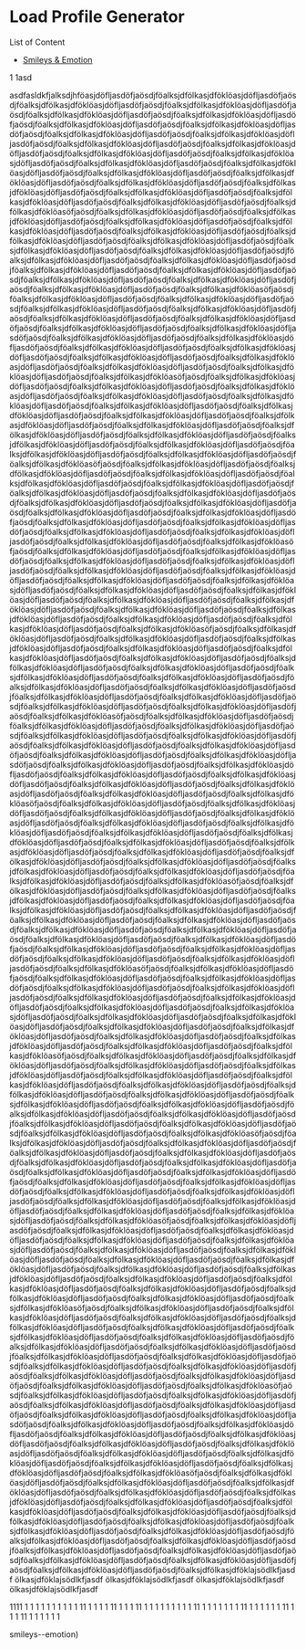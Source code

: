 # Load Profile Generator
List of Content


- [Smileys & Emotion](#smileys--emotion)


1
1asd

asdfasldkfjalksdjhföasjdöfljasdöfjaösdjföalksjdfölkasjdföklöasjdöfljasdöfjaösdjföalksjdfölkasjdföklöasjdöfljasdöfjaösdjföalksjdfölkasjdföklöasjdöfljasdöfjaösdjföalksjdfölkasjdföklöasjdöfljasdöfjaösdjföalksjdfölkasjdföklöasjdöfljasdöfjaösdjföalksjdfölkasjdföklöasjdöfljasdöfjaösdjföalksjdfölkasjdföklöasjdöfljasdöfjaösdjföalksjdfölkasjdföklöasjdöfljasdöfjaösdjföalksjdfölkasjdföklöasjdöfljasdöfjaösdjföalksjdfölkasjdföklöasjdöfljasdöfjaösdjföalksjdfölkasjdföklöasjdöfljasdöfjaösdjföalksjdfölkasjdföklöasjdöfljasdöfjaösdjföalksjdfölkasjdföklöasjdöfljasdöfjaösdjföalksjdfölkasjdföklöasjdöfljasdöfjaösdjföalksjdfölkasjdföklöasjdöfljasdöfjaösdjföalksjdfölkasjdföklöasjdöfljasdöfjaösdjföalksjdfölkasjdföklöasjdöfljasdöfjaösdjföalksjdfölkasjdföklöasjdöfljasdöfjaösdjföalksjdfölkasjdföklöasjdöfljasdöfjaösdjföalksjdfölkasjdföklöasjdöfljasdöfjaösdjföalksjdfölkasjdföklöasjdöfljasdöfjaösdjföalksjdfölkasjdföklöasjdöfljasdöfjaösdjföalksjdfölkasjdföklöasöfjaösdjföalksjdfölkasjdföklöasjdöfljasdöfjaösdjföalksjdfölkasjdföklöasjdöfljasdöfjaösdjföalksjdfölkasjdföklöasjdöfljasdöfjaösdjföalksjdfölkasjdföklöasjdöfljasdöfjaösdjföalksjdfölkasjdföklöasjdöfljasdöfjaösdjföalksjdfölkasjdföklöasjdöfljasdöfjaösdjföalksjdfölkasjdföklöasjdöfljasdöfjaösdjföalksjdfölkasjdföklöasjdöfljasdöfjaösdjföalksjdfölkasjdföklöasjdöfljasdöfjaösdjföalksjdfölkasjdföklöasjdöfljasdöfjaösdjföalksjdfölkasjdföklöasjdöfljasdöfjaösdjföalksjdfölkasjdföklöasjdöfljasdöfjaösdjföalksjdfölkasjdföklöasjdöfljasdöfjaösdjföalksjdfölkasjdföklöasjdöfljasdöfjaösdjföalksjdfölkasjdföklöasjdöfljasdöfjaösdjföalksjdfölkasjdföklöasjdöfljasdöfjaösdjföalksjdfölkasjdföklöasöfjaösdjföalksjdfölkasjdföklöasjdöfljasdöfjaösdjföalksjdfölkasjdföklöasjdöfljasdöfjaösdjföalksjdfölkasjdföklöasjdöfljasdöfjaösdjföalksjdfölkasjdföklöasjdöfljasdöfjaösdjföalksjdfölkasjdföklöasjdöfljasdöfjaösdjföalksjdfölkasjdföklöasjdöfljasdöfjaösdjföalksjdfölkasjdföklöasjdöfljasdöfjaösdjföalksjdfölkasjdföklöasjdöfljasdöfjaösdjföalksjdfölkasjdföklöasjdöfljasdöfjaösdjföalksjdfölkasjdföklöasjdöfljasdöfjaösdjföalksjdfölkasjdföklöasjdöfljasdöfjaösdjföalksjdfölkasjdföklöasjdöfljasdöfjaösdjföalksjdfölkasjdföklöasjdöfljasdöfjaösdjföalksjdfölkasjdföklöasjdöfljasdöfjaösdjföalksjdfölkasjdföklöasjdöfljasdöfjaösdjföalksjdfölkasjdföklöasjdöfljasdöfjaösdjföalksjdfölkasjdföklöasöfjaösdjföalksjdfölkasjdföklöasjdöfljasdöfjaösdjföalksjdfölkasjdföklöasjdöfljasdöfjaösdjföalksjdfölkasjdföklöasjdöfljasdöfjaösdjföalksjdfölkasjdföklöasjdöfljasdöfjaösdjföalksjdfölkasjdföklöasjdöfljasdöfjaösdjföalksjdfölkasjdföklöasjdöfljasdöfjaösdjföalksjdfölkasjdföklöasjdöfljasdöfjaösdjföalksjdfölkasjdföklöasjdöfljasdöfjaösdjföalksjdfölkasjdföklöasjdöfljasdöfjaösdjföalksjdfölkasjdföklöasjdöfljasdöfjaösdjföalksjdfölkasjdföklöasjdöfljasdöfjaösdjföalksjdfölkasjdföklöasjdöfljasdöfjaösdjföalksjdfölkasjdföklöasjdöfljasdöfjaösdjföalksjdfölkasjdföklöasjdöfljasdöfjaösdjföalksjdfölkasjdföklöasjdöfljasdöfjaösdjföalksjdfölkasjdföklöasjdöfljasdöfjaösdjföalksjdfölkasjdföklöasöfjaösdjföalksjdfölkasjdföklöasjdöfljasdöfjaösdjföalksjdfölkasjdföklöasjdöfljasdöfjaösdjföalksjdfölkasjdföklöasjdöfljasdöfjaösdjföalksjdfölkasjdföklöasjdöfljasdöfjaösdjföalksjdfölkasjdföklöasjdöfljasdöfjaösdjföalksjdfölkasjdföklöasjdöfljasdöfjaösdjföalksjdfölkasjdföklöasjdöfljasdöfjaösdjföalksjdfölkasjdföklöasjdöfljasdöfjaösdjföalksjdfölkasjdföklöasjdöfljasdöfjaösdjföalksjdfölkasjdföklöasjdöfljasdöfjaösdjföalksjdfölkasjdföklöasjdöfljasdöfjaösdjföalksjdfölkasjdföklöasjdöfljasdöfjaösdjföalksjdfölkasjdföklöasjdöfljasdöfjaösdjföalksjdfölkasjdföklöasjdöfljasdöfjaösdjföalksjdfölkasjdföklöasjdöfljasdöfjaösdjföalksjdfölkasjdföklöasjdöfljasdöfjaösdjföalksjdfölkasjdföklöasöfjaösdjföalksjdfölkasjdföklöasjdöfljasdöfjaösdjföalksjdfölkasjdföklöasjdöfljasdöfjaösdjföalksjdfölkasjdföklöasjdöfljasdöfjaösdjföalksjdfölkasjdföklöasjdöfljasdöfjaösdjföalksjdfölkasjdföklöasjdöfljasdöfjaösdjföalksjdfölkasjdföklöasjdöfljasdöfjaösdjföalksjdfölkasjdföklöasjdöfljasdöfjaösdjföalksjdfölkasjdföklöasjdöfljasdöfjaösdjföalksjdfölkasjdföklöasjdöfljasdöfjaösdjföalksjdfölkasjdföklöasjdöfljasdöfjaösdjföalksjdfölkasjdföklöasjdöfljasdöfjaösdjföalksjdfölkasjdföklöasjdöfljasdöfjaösdjföalksjdfölkasjdföklöasjdöfljasdöfjaösdjföalksjdfölkasjdföklöasjdöfljasdöfjaösdjföalksjdfölkasjdföklöasjdöfljasdöfjaösdjföalksjdfölkasjdföklöasjdöfljasdöfjaösdjföalksjdfölkasjdföklöasöfjaösdjföalksjdfölkasjdföklöasjdöfljasdöfjaösdjföalksjdfölkasjdföklöasjdöfljasdöfjaösdjföalksjdfölkasjdföklöasjdöfljasdöfjaösdjföalksjdfölkasjdföklöasjdöfljasdöfjaösdjföalksjdfölkasjdföklöasjdöfljasdöfjaösdjföalksjdfölkasjdföklöasjdöfljasdöfjaösdjföalksjdfölkasjdföklöasjdöfljasdöfjaösdjföalksjdfölkasjdföklöasjdöfljasdöfjaösdjföalksjdfölkasjdföklöasjdöfljasdöfjaösdjföalksjdfölkasjdföklöasjdöfljasdöfjaösdjföalksjdfölkasjdföklöasjdöfljasdöfjaösdjföalksjdfölkasjdföklöasjdöfljasdöfjaösdjföalksjdfölkasjdföklöasjdöfljasdöfjaösdjföalksjdfölkasjdföklöasjdöfljasdöfjaösdjföalksjdfölkasjdföklöasjdöfljasdöfjaösdjföalksjdfölkasjdföklöasjdöfljasdöfjaösdjföalksjdfölkasjdföklöasöfjaösdjföalksjdfölkasjdföklöasjdöfljasdöfjaösdjföalksjdfölkasjdföklöasjdöfljasdöfjaösdjföalksjdfölkasjdföklöasjdöfljasdöfjaösdjföalksjdfölkasjdföklöasjdöfljasdöfjaösdjföalksjdfölkasjdföklöasjdöfljasdöfjaösdjföalksjdfölkasjdföklöasjdöfljasdöfjaösdjföalksjdfölkasjdföklöasjdöfljasdöfjaösdjföalksjdfölkasjdföklöasjdöfljasdöfjaösdjföalksjdfölkasjdföklöasjdöfljasdöfjaösdjföalksjdfölkasjdföklöasjdöfljasdöfjaösdjföalksjdfölkasjdföklöasjdöfljasdöfjaösdjföalksjdfölkasjdföklöasjdöfljasdöfjaösdjföalksjdfölkasjdföklöasjdöfljasdöfjaösdjföalksjdfölkasjdföklöasjdöfljasdöfjaösdjföalksjdfölkasjdföklöasjdöfljasdöfjaösdjföalksjdfölkasjdföklöasjdöfljasdöfjaösdjföalksjdfölkasjdföklöasöfjaösdjföalksjdfölkasjdföklöasjdöfljasdöfjaösdjföalksjdfölkasjdföklöasjdöfljasdöfjaösdjföalksjdfölkasjdföklöasjdöfljasdöfjaösdjföalksjdfölkasjdföklöasjdöfljasdöfjaösdjföalksjdfölkasjdföklöasjdöfljasdöfjaösdjföalksjdfölkasjdföklöasjdöfljasdöfjaösdjföalksjdfölkasjdföklöasjdöfljasdöfjaösdjföalksjdfölkasjdföklöasjdöfljasdöfjaösdjföalksjdfölkasjdföklöasjdöfljasdöfjaösdjföalksjdfölkasjdföklöasjdöfljasdöfjaösdjföalksjdfölkasjdföklöasjdöfljasdöfjaösdjföalksjdfölkasjdföklöasjdöfljasdöfjaösdjföalksjdfölkasjdföklöasjdöfljasdöfjaösdjföalksjdfölkasjdföklöasjdöfljasdöfjaösdjföalksjdfölkasjdföklöasjdöfljasdöfjaösdjföalksjdfölkasjdföklöasjdöfljasdöfjaösdjföalksjdfölkasjdföklöasöfjaösdjföalksjdfölkasjdföklöasjdöfljasdöfjaösdjföalksjdfölkasjdföklöasjdöfljasdöfjaösdjföalksjdfölkasjdföklöasjdöfljasdöfjaösdjföalksjdfölkasjdföklöasjdöfljasdöfjaösdjföalksjdfölkasjdföklöasjdöfljasdöfjaösdjföalksjdfölkasjdföklöasjdöfljasdöfjaösdjföalksjdfölkasjdföklöasjdöfljasdöfjaösdjföalksjdfölkasjdföklöasjdöfljasdöfjaösdjföalksjdfölkasjdföklöasjdöfljasdöfjaösdjföalksjdfölkasjdföklöasjdöfljasdöfjaösdjföalksjdfölkasjdföklöasjdöfljasdöfjaösdjföalksjdfölkasjdföklöasjdöfljasdöfjaösdjföalksjdfölkasjdföklöasjdöfljasdöfjaösdjföalksjdfölkasjdföklöasjdöfljasdöfjaösdjföalksjdfölkasjdföklöasjdöfljasdöfjaösdjföalksjdfölkasjdföklöasjdöfljasdöfjaösdjföalksjdfölkasjdföklöasöfjaösdjföalksjdfölkasjdföklöasjdöfljasdöfjaösdjföalksjdfölkasjdföklöasjdöfljasdöfjaösdjföalksjdfölkasjdföklöasjdöfljasdöfjaösdjföalksjdfölkasjdföklöasjdöfljasdöfjaösdjföalksjdfölkasjdföklöasjdöfljasdöfjaösdjföalksjdfölkasjdföklöasjdöfljasdöfjaösdjföalksjdfölkasjdföklöasjdöfljasdöfjaösdjföalksjdfölkasjdföklöasjdöfljasdöfjaösdjföalksjdfölkasjdföklöasjdöfljasdöfjaösdjföalksjdfölkasjdföklöasjdöfljasdöfjaösdjföalksjdfölkasjdföklöasjdöfljasdöfjaösdjföalksjdfölkasjdföklöasjdöfljasdöfjaösdjföalksjdfölkasjdföklöasjdöfljasdöfjaösdjföalksjdfölkasjdföklöasjdöfljasdöfjaösdjföalksjdfölkasjdföklöasjdöfljasdöfjaösdjföalksjdfölkasjdföklöasjdöfljasdöfjaösdjföalksjdfölkasjdföklöasöfjaösdjföalksjdfölkasjdföklöasjdöfljasdöfjaösdjföalksjdfölkasjdföklöasjdöfljasdöfjaösdjföalksjdfölkasjdföklöasjdöfljasdöfjaösdjföalksjdfölkasjdföklöasjdöfljasdöfjaösdjföalksjdfölkasjdföklöasjdöfljasdöfjaösdjföalksjdfölkasjdföklöasjdöfljasdöfjaösdjföalksjdfölkasjdföklöasjdöfljasdöfjaösdjföalksjdfölkasjdföklöasjdöfljasdöfjaösdjföalksjdfölkasjdföklöasjdöfljasdöfjaösdjföalksjdfölkasjdföklöasjdöfljasdöfjaösdjföalksjdfölkasjdföklöasjdöfljasdöfjaösdjföalksjdfölkasjdföklöasjdöfljasdöfjaösdjföalksjdfölkasjdföklöasjdöfljasdöfjaösdjföalksjdfölkasjdföklöasjdöfljasdöfjaösdjföalksjdfölkasjdföklöasjdöfljasdöfjaösdjföalksjdfölkasjdföklöasjdöfljasdöfjaösdjföalksjdfölkasjdföklöasöfjaösdjföalksjdfölkasjdföklöasjdöfljasdöfjaösdjföalksjdfölkasjdföklöasjdöfljasdöfjaösdjföalksjdfölkasjdföklöasjdöfljasdöfjaösdjföalksjdfölkasjdföklöasjdöfljasdöfjaösdjföalksjdfölkasjdföklöasjdöfljasdöfjaösdjföalksjdfölkasjdföklöasjdöfljasdöfjaösdjföalksjdfölkasjdföklöasjdöfljasdöfjaösdjföalksjdfölkasjdföklöasjdöfljasdöfjaösdjföalksjdfölkasjdföklöasjdöfljasdöfjaösdjföalksjdfölkasjdföklöasjdöfljasdöfjaösdjföalksjdfölkasjdföklöasjdöfljasdöfjaösdjföalksjdfölkasjdföklöasjdöfljasdöfjaösdjföalksjdfölkasjdföklöasjdöfljasdöfjaösdjföalksjdfölkasjdföklöasjdöfljasdöfjaösdjföalksjdfölkasjdföklöasjdöfljasdöfjaösdjföalksjdfölkasjdföklöasjdöfljasdöfjaösdjföalksjdfölkasjdföklöasöfjaösdjföalksjdfölkasjdföklöasjdöfljasdöfjaösdjföalksjdfölkasjdföklöasjdöfljasdöfjaösdjföalksjdfölkasjdföklöasjdöfljasdöfjaösdjföalksjdfölkasjdföklöasjdöfljasdöfjaösdjföalksjdfölkasjdföklöasjdöfljasdöfjaösdjföalksjdfölkasjdföklöasjdöfljasdöfjaösdjföalksjdfölkasjdföklöasjdöfljasdöfjaösdjföalksjdfölkasjdföklöasjdöfljasdöfjaösdjföalksjdfölkasjdföklöasjdöfljasdöfjaösdjföalksjdfölkasjdföklöasjdöfljasdöfjaösdjföalksjdfölkasjdföklöasjdöfljasdöfjaösdjföalksjdfölkasjdföklöasjdöfljasdöfjaösdjföalksjdfölkasjdföklöasjdöfljasdöfjaösdjföalksjdfölkasjdföklöasjdöfljasdöfjaösdjföalksjdfölkasjdföklöasjdöfljasdöfjaösdjföalksjdfölkasjdföklöasjdöfljasdöfjaösdjföalksjdfölkasjdföklöasöfjaösdjföalksjdfölkasjdföklöasjdöfljasdöfjaösdjföalksjdfölkasjdföklöasjdöfljasdöfjaösdjföalksjdfölkasjdföklöasjdöfljasdöfjaösdjföalksjdfölkasjdföklöasjdöfljasdöfjaösdjföalksjdfölkasjdföklöasjdöfljasdöfjaösdjföalksjdfölkasjdföklöasjdöfljasdöfjaösdjföalksjdfölkasjdföklöasjdöfljasdöfjaösdjföalksjdfölkasjdföklöasjdöfljasdöfjaösdjföalksjdfölkasjdföklöasjdöfljasdöfjaösdjföalksjdfölkasjdföklöasjdöfljasdöfjaösdjföalksjdfölkasjdföklöasjdöfljasdöfjaösdjföalksjdfölkasjdföklöasjdöfljasdöfjaösdjföalksjdfölkasjdföklöasjdöfljasdöfjaösdjföalksjdfölkasjdföklöasjdöfljasdöfjaösdjföalksjdfölkasjdföklöasjdöfljasdöfjaösdjföalksjdfölkasjdföklöasjdöfljasdöfjaösdjföalksjdfölkasjdföklöasöfjaösdjföalksjdfölkasjdföklöasjdöfljasdöfjaösdjföalksjdfölkasjdföklöasjdöfljasdöfjaösdjföalksjdfölkasjdföklöasjdöfljasdöfjaösdjföalksjdfölkasjdföklöasjdöfljasdöfjaösdjföalksjdfölkasjdföklöasjdöfljasdöfjaösdjföalksjdfölkasjdföklöasjdöfljasdöfjaösdjföalksjdfölkasjdföklöasjdöfljasdöfjaösdjföalksjdfölkasjdföklöasjdöfljasdöfjaösdjföalksjdfölkasjdföklöasjdöfljasdöfjaösdjföalksjdfölkasjdföklöasjdöfljasdöfjaösdjföalksjdfölkasjdföklöasjdöfljasdöfjaösdjföalksjdfölkasjdföklöasjdöfljasdöfjaösdjföalksjdfölkasjdföklöasjdöfljasdöfjaösdjföalksjdfölkasjdföklöasjdöfljasdöfjaösdjföalksjdfölkasjdföklöasjdöfljasdöfjaösdjföalksjdfölkasjdföklöasjdöfljasdöfjaösdjföalksjdfölkasjdföklöasöfjaösdjföalksjdfölkasjdföklöasjdöfljasdöfjaösdjföalksjdfölkasjdföklöasjdöfljasdöfjaösdjföalksjdfölkasjdföklöasjdöfljasdöfjaösdjföalksjdfölkasjdföklöasjdöfljasdöfjaösdjföalksjdfölkasjdföklöasjdöfljasdöfjaösdjföalksjdfölkasjdföklöasjdöfljasdöfjaösdjföalksjdfölkasjdföklöasjdöfljasdöfjaösdjföalksjdfölkasjdföklöasjdöfljasdöfjaösdjföalksjdfölkasjdföklöasjdöfljasdöfjaösdjföalksjdfölkasjdföklöasjdöfljasdöfjaösdjföalksjdfölkasjdföklöasjdöfljasdöfjaösdjföalksjdfölkasjdföklöasjdöfljasdöfjaösdjföalksjdfölkasjdföklöasjdöfljasdöfjaösdjföalksjdfölkasjdföklöasjdöfljasdöfjaösdjföalksjdfölkasjdföklöasjdöfljasdöfjaösdjföalksjdfölkasjdföklöasjdöfljasdöfjaösdjföalksjdfölkasjdföklöasjdöfljasdöfjaösdjföalksjdfölkasjdföklöasjdöfljasdöfjaösdjföalksjdfölkasjdföklöasjdöfljasdöfjaösdjföalksjdfölkasjdföklajsödlkfjasdf
ölkasjdföklajsödlkfjasdf
ölkasjdföklajsödlkfjasdf
ölkasjdföklajsödlkfjasdf
ölkasjdföklajsödlkfjasdf

1111
1
1
1
1
1
1
1
1
1
1
11
1
1
1
1
11
1
1
1
11
1
1
1
1
1
1
1
1
1
11
1
1
1
1
1
1
1
11
1
1
1
1
1
1
11
1
1
1
11
1
1
1
1
1
1


smileys--emotion)
